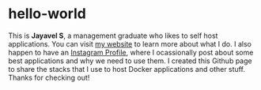 # hello-world
This is **Jayavel S**, a management graduate who likes to self host applications. You can visit [my website](https://www.jshree.tech) to learn more about what I do. I also happen to have an [Instagram Profile](https://instagram.com/jshree.tech), where I ocassionally post about some best applications and why we need to use them. I created this Github page to share the stacks that I use to host Docker applications and other stuff.
Thanks for checking out!
